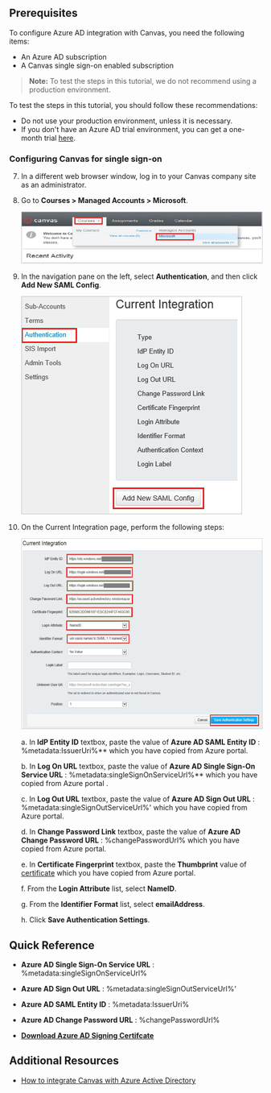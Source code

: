 ## Prerequisites

To configure Azure AD integration with Canvas, you need the following items:

- An Azure AD subscription
- A Canvas single sign-on enabled subscription

> **Note:**
> To test the steps in this tutorial, we do not recommend using a production environment.

To test the steps in this tutorial, you should follow these recommendations:

- Do not use your production environment, unless it is necessary.
- If you don't have an Azure AD trial environment, you can get a one-month trial [here](https://azure.microsoft.com/pricing/free-trial/).

### Configuring Canvas for single sign-on

7. In a different web browser window, log in to your Canvas company site as an administrator.

8. Go to **Courses \> Managed Accounts \> Microsoft**.
   
    ![Canvas](./media/ic775990.png "Canvas")

9. In the navigation pane on the left, select **Authentication**, and then click **Add New SAML Config**.
   
    ![Authentication](./media/ic775991.png "Authentication")

10. On the Current Integration page, perform the following steps:
   
    ![Current Integration](./media/ic775992.png "Current Integration")

    a. In **IdP Entity ID** textbox, paste the value of **Azure AD SAML Entity ID** : %metadata:IssuerUri%** which you have copied from Azure portal.

    b. In **Log On URL** textbox, paste the value of **Azure AD Single Sign-On Service URL** : %metadata:singleSignOnServiceUrl%** which you have copied from Azure portal .

    c. In **Log Out URL** textbox, paste the value of **Azure AD Sign Out URL** : %metadata:singleSignOutServiceUrl%' which you have copied from Azure portal.

    d. In **Change Password Link** textbox, paste the value of **Azure AD Change Password URL** : %changePasswordUrl% which you have copied from Azure portal. 

    e. In **Certificate Fingerprint** textbox, paste the **Thumbprint** value of [certificate](%metadata:CertificateDownloadRawUrl%) which you have copied from Azure portal.      
        
    f. From the **Login Attribute** list, select **NameID**.

    g. From the **Identifier Format** list, select **emailAddress**.

    h. Click **Save Authentication Settings**.

## Quick Reference

* **Azure AD Single Sign-On Service URL** : %metadata:singleSignOnServiceUrl%

* **Azure AD Sign Out URL** : %metadata:singleSignOutServiceUrl%'

* **Azure AD SAML Entity ID** : %metadata:IssuerUri%

* **Azure AD Change Password URL** : %changePasswordUrl%


* **[Download Azure AD Signing Certifcate](%metadata:CertificateDownloadRawUrl%)**



## Additional Resources

* [How to integrate Canvas with Azure Active Directory](https://docs.microsoft.com/en-us/azure/active-directory/active-directory-saas-canvas-lms-tutorial)

